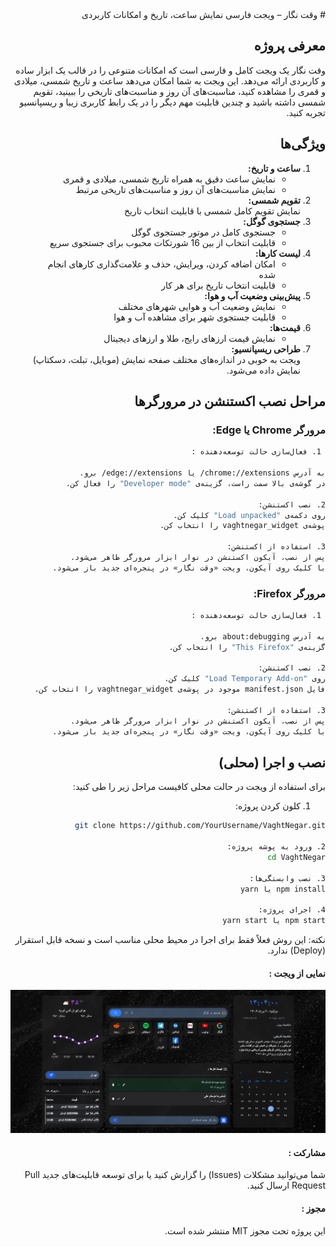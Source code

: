 <div dir="rtl">
# وقت نگار – ویجت فارسی نمایش ساعت، تاریخ و امکانات کاربردی

## معرفی پروژه

وقت نگار یک ویجت کامل و فارسی است که امکانات متنوعی را در قالب یک ابزار ساده و کاربردی ارائه می‌دهد. این ویجت به شما امکان می‌دهد ساعت و تاریخ شمسی، میلادی و قمری را مشاهده کنید، مناسبت‌های آن روز و مناسبت‌های تاریخی را ببینید، تقویم شمسی داشته باشید و چندین قابلیت مهم دیگر را در یک رابط کاربری زیبا و ریسپانسیو تجربه کنید.

## ویژگی‌ها

1. **ساعت و تاریخ:**
   - نمایش ساعت دقیق به همراه تاریخ شمسی، میلادی و قمری
   - نمایش مناسبت‌های آن روز و مناسبت‌های تاریخی مرتبط
2. **تقویم شمسی:**  
   نمایش تقویم کامل شمسی با قابلیت انتخاب تاریخ
3. **جستجوی گوگل:**
   - جستجوی کامل در موتور جستجوی گوگل
   - قابلیت انتخاب از بین 16 شورتکات محبوب برای جستجوی سریع
4. **لیست کارها:**
   - امکان اضافه کردن، ویرایش، حذف و علامت‌گذاری کارهای انجام شده
   - قابلیت انتخاب تاریخ برای هر کار
5. **پیش‌بینی وضعیت آب و هوا:**
   - نمایش وضعیت آب و هوایی شهرهای مختلف
   - قابلیت جستجوی شهر برای مشاهده آب و هوا
6. **قیمت‌ها:**
   - نمایش قیمت ارزهای رایج، طلا و ارزهای دیجیتال
7. **طراحی ریسپانسیو:**  
   ویجت به خوبی در اندازه‌های مختلف صفحه نمایش (موبایل، تبلت، دسکتاپ) نمایش داده می‌شود.

## مراحل نصب اکستنشن در مرورگرها

### مرورگر Chrome یا Edge:

```bash
 1. فعال‌سازی حالت توسعه‌دهنده :

به آدرس chrome://extensions/ یا edge://extensions/ برو.
در گوشه‌ی بالا سمت راست، گزینه‌ی "Developer mode" را فعال کن.

2. نصب اکستنشن:
روی دکمه‌ی "Load unpacked" کلیک کن.
پوشه‌ی vaghtnegar_widget را انتخاب کن.

3. استفاده از اکستنشن:
پس از نصب، آیکون اکستنشن در نوار ابزار مرورگر ظاهر می‌شود.
با کلیک روی آیکون، ویجت «وقت نگار» در پنجره‌ای جدید باز می‌شود.
```

### مرورگر Firefox:

```bash
 1. فعال‌سازی حالت توسعه‌دهنده :

به آدرس about:debugging برو.
گزینه‌ی "This Firefox" را انتخاب کن.

2. نصب اکستنشن:
روی "Load Temporary Add-on" کلیک کن.
فایل manifest.json موجود در پوشه‌ی vaghtnegar_widget را انتخاب کن.

3. استفاده از اکستنشن:
پس از نصب، آیکون اکستنشن در نوار ابزار مرورگر ظاهر می‌شود.
با کلیک روی آیکون، ویجت «وقت نگار» در پنجره‌ای جدید باز می‌شود.
```

## نصب و اجرا (محلی)

برای استفاده از ویجت در حالت محلی کافیست مراحل زیر را طی کنید:

1. کلون کردن پروژه:

```bash
git clone https://github.com/YourUsername/VaghtNegar.git

2. ورود به پوشه پروژه:
cd VaghtNegar

3. نصب وابستگی‌ها:
npm install یا yarn

4. اجرای پروژه:
npm start یا yarn start
```

نکته: این روش فعلاً فقط برای اجرا در محیط محلی مناسب است و نسخه قابل استقرار (Deploy) ندارد.

#### نمایی از ویجت : 
![fullScreen](/public/screenShot/img1.png)

#### مشارکت :

شما می‌توانید مشکلات (Issues) را گزارش کنید یا برای توسعه قابلیت‌های جدید Pull Request ارسال کنید.

#### مجوز :

این پروژه تحت مجوز MIT منتشر شده است.

</div>